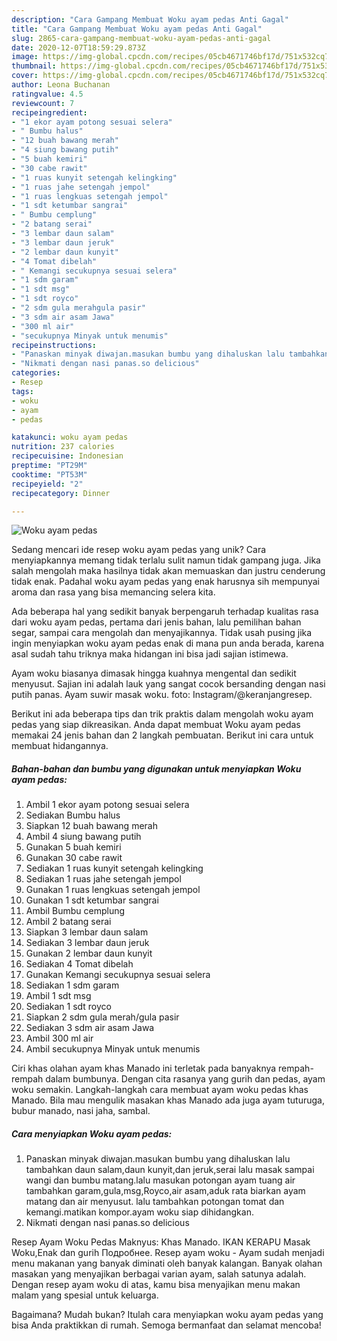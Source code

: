 ```yaml
---
description: "Cara Gampang Membuat Woku ayam pedas Anti Gagal"
title: "Cara Gampang Membuat Woku ayam pedas Anti Gagal"
slug: 2865-cara-gampang-membuat-woku-ayam-pedas-anti-gagal
date: 2020-12-07T18:59:29.873Z
image: https://img-global.cpcdn.com/recipes/05cb4671746bf17d/751x532cq70/woku-ayam-pedas-foto-resep-utama.jpg
thumbnail: https://img-global.cpcdn.com/recipes/05cb4671746bf17d/751x532cq70/woku-ayam-pedas-foto-resep-utama.jpg
cover: https://img-global.cpcdn.com/recipes/05cb4671746bf17d/751x532cq70/woku-ayam-pedas-foto-resep-utama.jpg
author: Leona Buchanan
ratingvalue: 4.5
reviewcount: 7
recipeingredient:
- "1 ekor ayam potong sesuai selera"
- " Bumbu halus"
- "12 buah bawang merah"
- "4 siung bawang putih"
- "5 buah kemiri"
- "30 cabe rawit"
- "1 ruas kunyit setengah kelingking"
- "1 ruas jahe setengah jempol"
- "1 ruas lengkuas setengah jempol"
- "1 sdt ketumbar sangrai"
- " Bumbu cemplung"
- "2 batang serai"
- "3 lembar daun salam"
- "3 lembar daun jeruk"
- "2 lembar daun kunyit"
- "4 Tomat dibelah"
- " Kemangi secukupnya sesuai selera"
- "1 sdm garam"
- "1 sdt msg"
- "1 sdt royco"
- "2 sdm gula merahgula pasir"
- "3 sdm air asam Jawa"
- "300 ml air"
- "secukupnya Minyak untuk menumis"
recipeinstructions:
- "Panaskan minyak diwajan.masukan bumbu yang dihaluskan lalu tambahkan daun salam,daun kunyit,dan jeruk,serai lalu masak sampai wangi dan bumbu matang.lalu masukan potongan ayam tuang air tambahkan garam,gula,msg,Royco,air asam,aduk rata biarkan ayam matang dan air menyusut. lalu tambahkan potongan tomat dan kemangi.matikan kompor.ayam woku siap dihidangkan."
- "Nikmati dengan nasi panas.so delicious"
categories:
- Resep
tags:
- woku
- ayam
- pedas

katakunci: woku ayam pedas 
nutrition: 237 calories
recipecuisine: Indonesian
preptime: "PT29M"
cooktime: "PT53M"
recipeyield: "2"
recipecategory: Dinner

---
```



![Woku ayam pedas](https://img-global.cpcdn.com/recipes/05cb4671746bf17d/751x532cq70/woku-ayam-pedas-foto-resep-utama.jpg)

Sedang mencari ide resep woku ayam pedas yang unik? Cara menyiapkannya memang tidak terlalu sulit namun tidak gampang juga. Jika salah mengolah maka hasilnya tidak akan memuaskan dan justru cenderung tidak enak. Padahal woku ayam pedas yang enak harusnya sih mempunyai aroma dan rasa yang bisa memancing selera kita.

Ada beberapa hal yang sedikit banyak berpengaruh terhadap kualitas rasa dari woku ayam pedas, pertama dari jenis bahan, lalu pemilihan bahan segar, sampai cara mengolah dan menyajikannya. Tidak usah pusing jika ingin menyiapkan woku ayam pedas enak di mana pun anda berada, karena asal sudah tahu triknya maka hidangan ini bisa jadi sajian istimewa.

Ayam woku biasanya dimasak hingga kuahnya mengental dan sedikit menyusut. Sajian ini adalah lauk yang sangat cocok bersanding dengan nasi putih panas. Ayam suwir masak woku. foto: Instagram/@keranjangresep.


Berikut ini ada beberapa tips dan trik praktis dalam mengolah woku ayam pedas yang siap dikreasikan. Anda dapat membuat Woku ayam pedas memakai 24 jenis bahan dan 2 langkah pembuatan. Berikut ini cara untuk membuat hidangannya.

<!--inarticleads1-->

##### Bahan-bahan dan bumbu yang digunakan untuk menyiapkan Woku ayam pedas:

1. Ambil 1 ekor ayam potong sesuai selera
1. Sediakan  Bumbu halus
1. Siapkan 12 buah bawang merah
1. Ambil 4 siung bawang putih
1. Gunakan 5 buah kemiri
1. Gunakan 30 cabe rawit
1. Sediakan 1 ruas kunyit setengah kelingking
1. Sediakan 1 ruas jahe setengah jempol
1. Gunakan 1 ruas lengkuas setengah jempol
1. Gunakan 1 sdt ketumbar sangrai
1. Ambil  Bumbu cemplung
1. Ambil 2 batang serai
1. Siapkan 3 lembar daun salam
1. Sediakan 3 lembar daun jeruk
1. Gunakan 2 lembar daun kunyit
1. Sediakan 4 Tomat dibelah
1. Gunakan  Kemangi secukupnya sesuai selera
1. Sediakan 1 sdm garam
1. Ambil 1 sdt msg
1. Sediakan 1 sdt royco
1. Siapkan 2 sdm gula merah/gula pasir
1. Sediakan 3 sdm air asam Jawa
1. Ambil 300 ml air
1. Ambil secukupnya Minyak untuk menumis


Ciri khas olahan ayam khas Manado ini terletak pada banyaknya rempah-rempah dalam bumbunya. Dengan cita rasanya yang gurih dan pedas, ayam woku semakin. Langkah-langkah cara membuat ayam woku pedas khas Manado. Bila mau mengulik masakan khas Manado ada juga ayam tuturuga, bubur manado, nasi jaha, sambal. 

<!--inarticleads2-->

##### Cara menyiapkan Woku ayam pedas:

1. Panaskan minyak diwajan.masukan bumbu yang dihaluskan lalu tambahkan daun salam,daun kunyit,dan jeruk,serai lalu masak sampai wangi dan bumbu matang.lalu masukan potongan ayam tuang air tambahkan garam,gula,msg,Royco,air asam,aduk rata biarkan ayam matang dan air menyusut. lalu tambahkan potongan tomat dan kemangi.matikan kompor.ayam woku siap dihidangkan.
1. Nikmati dengan nasi panas.so delicious


Resep Ayam Woku Pedas Maknyus: Khas Manado. IKAN KERAPU Masak Woku,Enak dan gurih Подробнее. Resep ayam woku - Ayam sudah menjadi menu makanan yang banyak diminati oleh banyak kalangan. Banyak olahan masakan yang menyajikan berbagai varian ayam, salah satunya adalah. Dengan resep ayam woku di atas, kamu bisa menyajikan menu makan malam yang spesial untuk keluarga. 

Bagaimana? Mudah bukan? Itulah cara menyiapkan woku ayam pedas yang bisa Anda praktikkan di rumah. Semoga bermanfaat dan selamat mencoba!
